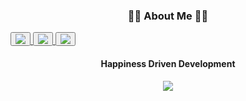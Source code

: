 <h3 align="center"><b>👩‍💻 About Me 👩‍💻</b></h3>  
<a href="https://www.github.com/soominsohn">
    <button id="heartButton"><img src="http://clickme.today:8080/new/justImage"/></button>
</a>
<a href="https://www.github.com/soominsohn">
    <button id="heartButton"><img src="http://clickme.today:8080/test1/justImage"/></button>
</a>
<a href="https://www.github.com/soominsohn">
    <button id="heartButton"><img src="http://clickme.today:8080/test2/justImage"/></button>
</a>
<h4 align="center"><b>Happiness Driven Development</b></h4> 
<p align="center">
  <img src="https://user-images.githubusercontent.com/83059234/224373135-1d442617-ce55-4f22-9de4-b46118185cd5.gif"/>
<!--   <img src="https://user-images.githubusercontent.com/83059234/224372184-d43ac064-dff5-42e7-b976-529a8bd4e678.gif"/> -->
<!-- ![Spongebob Patrick Happy Dance](https://user-images.githubusercontent.com/83059234/224372184-d43ac064-dff5-42e7-b976-529a8bd4e678.gif) -->
  </p>


  
  
<!-- ![Spongebob Rave Dance Party](https://user-images.githubusercontent.com/83059234/224373135-1d442617-ce55-4f22-9de4-b46118185cd5.gif) -->
